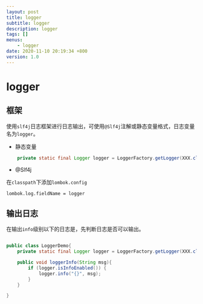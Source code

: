 ```yaml
---
layout: post
title: logger
subtitle: logger
description: logger
tags: []
menus:
    - logger
date: 2020-11-10 20:19:34 +800
version: 1.0
---
```

    
# logger  

## 框架  

使用`slf4j`日志框架进行日志输出，可使用`@Slf4j`注解或静态变量格式，日志变量名为`logger`。

* 静态变量

```java
    private static final Logger logger = LoggerFactory.getLogger(XXX.class);
```

* @Slf4j

在`classpath`下添加`lombok.config`

```properties
lombok.log.fieldName = logger
```

## 输出日志



在输出`info`级别以下的日志是，先判断日志是否可以输出。

```java

public class LoggerDemo{
    private static final Logger logger = LoggerFactory.getLogger(XXX.class);

    public void loggerInfo(String msg){
        if (logger.isInfoEnabled()) {
            logger.info("{}", msg);
        }
    }

}
```

